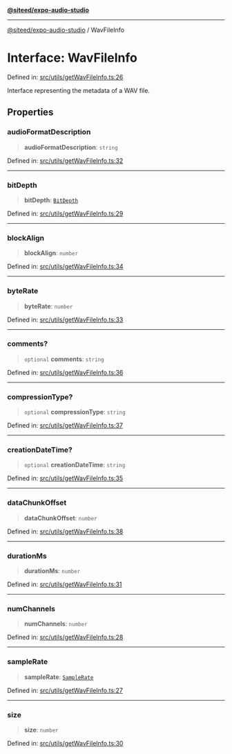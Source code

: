 [**@siteed/expo-audio-studio**](../README.md)

***

[@siteed/expo-audio-studio](../README.md) / WavFileInfo

# Interface: WavFileInfo

Defined in: [src/utils/getWavFileInfo.ts:26](https://github.com/deeeed/expo-audio-stream/blob/9191a2cec8e21cd03a0d5be59d823583d449d9c9/packages/expo-audio-studio/src/utils/getWavFileInfo.ts#L26)

Interface representing the metadata of a WAV file.

## Properties

### audioFormatDescription

> **audioFormatDescription**: `string`

Defined in: [src/utils/getWavFileInfo.ts:32](https://github.com/deeeed/expo-audio-stream/blob/9191a2cec8e21cd03a0d5be59d823583d449d9c9/packages/expo-audio-studio/src/utils/getWavFileInfo.ts#L32)

***

### bitDepth

> **bitDepth**: [`BitDepth`](../type-aliases/BitDepth.md)

Defined in: [src/utils/getWavFileInfo.ts:29](https://github.com/deeeed/expo-audio-stream/blob/9191a2cec8e21cd03a0d5be59d823583d449d9c9/packages/expo-audio-studio/src/utils/getWavFileInfo.ts#L29)

***

### blockAlign

> **blockAlign**: `number`

Defined in: [src/utils/getWavFileInfo.ts:34](https://github.com/deeeed/expo-audio-stream/blob/9191a2cec8e21cd03a0d5be59d823583d449d9c9/packages/expo-audio-studio/src/utils/getWavFileInfo.ts#L34)

***

### byteRate

> **byteRate**: `number`

Defined in: [src/utils/getWavFileInfo.ts:33](https://github.com/deeeed/expo-audio-stream/blob/9191a2cec8e21cd03a0d5be59d823583d449d9c9/packages/expo-audio-studio/src/utils/getWavFileInfo.ts#L33)

***

### comments?

> `optional` **comments**: `string`

Defined in: [src/utils/getWavFileInfo.ts:36](https://github.com/deeeed/expo-audio-stream/blob/9191a2cec8e21cd03a0d5be59d823583d449d9c9/packages/expo-audio-studio/src/utils/getWavFileInfo.ts#L36)

***

### compressionType?

> `optional` **compressionType**: `string`

Defined in: [src/utils/getWavFileInfo.ts:37](https://github.com/deeeed/expo-audio-stream/blob/9191a2cec8e21cd03a0d5be59d823583d449d9c9/packages/expo-audio-studio/src/utils/getWavFileInfo.ts#L37)

***

### creationDateTime?

> `optional` **creationDateTime**: `string`

Defined in: [src/utils/getWavFileInfo.ts:35](https://github.com/deeeed/expo-audio-stream/blob/9191a2cec8e21cd03a0d5be59d823583d449d9c9/packages/expo-audio-studio/src/utils/getWavFileInfo.ts#L35)

***

### dataChunkOffset

> **dataChunkOffset**: `number`

Defined in: [src/utils/getWavFileInfo.ts:38](https://github.com/deeeed/expo-audio-stream/blob/9191a2cec8e21cd03a0d5be59d823583d449d9c9/packages/expo-audio-studio/src/utils/getWavFileInfo.ts#L38)

***

### durationMs

> **durationMs**: `number`

Defined in: [src/utils/getWavFileInfo.ts:31](https://github.com/deeeed/expo-audio-stream/blob/9191a2cec8e21cd03a0d5be59d823583d449d9c9/packages/expo-audio-studio/src/utils/getWavFileInfo.ts#L31)

***

### numChannels

> **numChannels**: `number`

Defined in: [src/utils/getWavFileInfo.ts:28](https://github.com/deeeed/expo-audio-stream/blob/9191a2cec8e21cd03a0d5be59d823583d449d9c9/packages/expo-audio-studio/src/utils/getWavFileInfo.ts#L28)

***

### sampleRate

> **sampleRate**: [`SampleRate`](../type-aliases/SampleRate.md)

Defined in: [src/utils/getWavFileInfo.ts:27](https://github.com/deeeed/expo-audio-stream/blob/9191a2cec8e21cd03a0d5be59d823583d449d9c9/packages/expo-audio-studio/src/utils/getWavFileInfo.ts#L27)

***

### size

> **size**: `number`

Defined in: [src/utils/getWavFileInfo.ts:30](https://github.com/deeeed/expo-audio-stream/blob/9191a2cec8e21cd03a0d5be59d823583d449d9c9/packages/expo-audio-studio/src/utils/getWavFileInfo.ts#L30)
